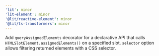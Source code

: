 ```yaml
---
'lit': minor
'lit-element': minor
'@lit/reactive-element': minor
'@lit/ts-transformers': minor
---
```


Add `queryAssignedElements` decorator for a declarative API that calls `HTMLSlotElement.assignedElements()` on a specified slot. `selector` option allows filtering returned elements with a CSS selector.
